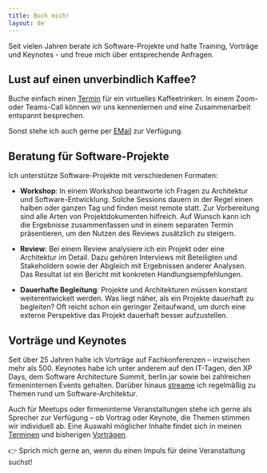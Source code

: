 ```yaml
---
title: Buch mich!
layout: de
---
```


Seit vielen Jahren berate ich Software-Projekte und halte Training,
Vorträge und Keynotes - und freue mich über entsprechende Anfragen.

## Lust auf einen unverbindlich Kaffee?

Buche einfach einen
[Termin](https://calendly.com/eberhard-wolff-swaglab/) für ein
virtuelles Kaffeetrinken. In einem Zoom- oder Teams-Call können wir
uns kennenlernen und eine Zusammenarbeit entspannt
besprechen.

<script>
function decryptEmail(encoded) {
  var address = atob(encoded);
  window.location.href = "mailto:" + address;
}
</script>
 
Sonst stehe ich auch gerne per
<a
href="javascript:decryptEmail('ZWJlcmhhcmQud29sZmZAc3dhZ2xhYi5yb2Nrcw==');">EMail</a>
zur Verfügung.

## Beratung für Software-Projekte

Ich unterstütze Software-Projekte mit verschiedenen Formaten:

- **Workshop**: In einem Workshop beantworte ich Fragen zu Architektur
und Software-Entwicklung. Solche Sessions dauern in der Regel einen
halben oder ganzen Tag und finden meist remote statt. Zur Vorbereitung
sind alle Arten von Projektdokumenten hilfreich. Auf Wunsch kann ich
die Ergebnisse zusammenfassen und in einem separaten Termin
präsentieren, um den Nutzen des Reviews zusätzlich zu steigern.

- **Review**: Bei einem Review analysiere ich ein Projekt oder eine
  Architektur im Detail. Dazu gehören Interviews mit Beteiligten und
  Stakeholdern sowie der Abgleich mit Ergebnissen anderer
  Analysen. Das Resultat ist ein Bericht mit konkreten
  Handlungsempfehlungen.
  
- **Dauerhafte Begleitung**: Projekte und Architekturen müssen
  konstant weiterentwickelt werden. Was liegt näher, als ein Projekte
  dauerhaft zu begleiten? Oft reicht schon ein geringer Zeitaufwand,
  um durch eine externe Perspektive das Projekt dauerhaft besser
  aufzustellen.

## Vorträge und Keynotes

Seit über 25 Jahren halte ich Vorträge auf Fachkonferenzen –
inzwischen mehr als 500. Keynotes habe ich unter anderem auf den
IT-Tagen, den XP Days, dem Software Architecture Summit, berlin.jar
sowie bei zahlreichen firmeninternen Events gehalten. Darüber hinaus
[streame](https://software-architektur.tv) ich regelmäßig zu Themen
rund um Software-Architektur.

Auch für Meetups oder firmeninterne Veranstaltungen stehe ich gerne
als Sprecher zur Verfügung – ob Vortrag oder Keynote, die Themen
stimmen wir individuell ab. Eine Auswahl möglicher Inhalte findet sich
in meinen [Terminen](/termine.html) und bisherigen
[Vorträgen](/vortraege.html).

👉 Sprich mich gerne an, wenn du einen Impuls für deine Veranstaltung
suchst!

